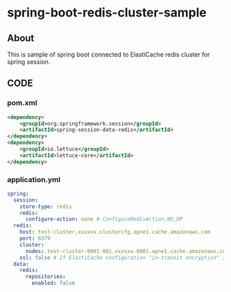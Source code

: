 # spring-boot-redis-cluster-sample
## About
This is sample of spring boot connected to ElastiCache redis cluster for spring session.

## CODE
### pom.xml
```xml
<dependency>
    <groupId>org.springframework.session</groupId>
    <artifactId>spring-session-data-redis</artifactId>
</dependency>
<dependency>
    <groupId>io.lettuce</groupId>
    <artifactId>lettuce-core</artifactId>
</dependency>
```

### application.yml
```yaml
spring:
  session:
    store-type: redis
    redis:
      configure-action: none # ConfigureRedisAction.NO_OP
  redis:
    host: test-cluster.xxxxxx.clustercfg.apne1.cache.amazonaws.com
    port: 6379
    cluster:
      nodes: test-cluster-0001-001.xxxxxx.0001.apne1.cache.amazonaws.com:6379,test-cluster-0001-002.xxxxxx.0001.apne1.cache.amazonaws.com:6379,test-cluster-0002-001.xxxxxx.0001.apne1.cache.amazonaws.com:6379,test-cluster-0002-002.xxxxxx.0001.apne1.cache.amazonaws.com:6379
    ssl: false # If ElastiCache configuration "in-transit encryption" is enabled, this is true
  data:
    redis:
      repositories:
        enabled: false
```